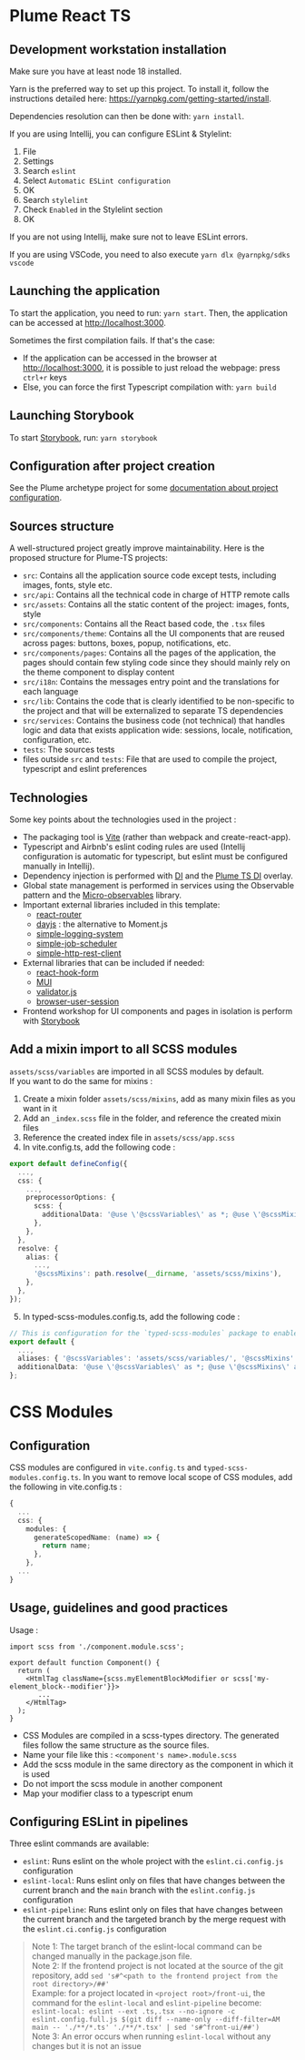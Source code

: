 Plume React TS
====================

Development workstation installation
------------------------------------
Make sure you have at least node 18 installed.

Yarn is the preferred way to set up this project. To install it, follow the instructions detailed here: <https://yarnpkg.com/getting-started/install>.

Dependencies resolution can then be done with: `yarn install`.

If you are using Intellij, you can configure ESLint & Stylelint:
1. File
2. Settings
3. Search `eslint`
4. Select `Automatic ESLint configuration`
5. OK
6. Search `stylelint`
7. Check `Enabled` in the Stylelint section
8. OK

If you are not using Intellij, make sure not to leave ESLint errors.

If you are using VSCode, you need to also execute `yarn dlx @yarnpkg/sdks vscode`

Launching the application
-------------------------
To start the application, you need to run: `yarn start`.
Then, the application can be accessed at <http://localhost:3000>.

Sometimes the first compilation fails.
If that's the case:
- If the application can be accessed in the browser at <http://localhost:3000>, it is possible to just reload the webpage: press `ctrl+r` keys
- Else, you can force the first Typescript compilation with: `yarn build`

Launching Storybook
-------------------
To start [Storybook](https://storybook.js.org/docs/react/writing-stories/introduction), run: `yarn storybook`

Configuration after project creation
------------------------------------
See the Plume archetype project for some [documentation about project configuration](https://github.com/Coreoz/create-plume-react-project#configuration-after-project-creation).

Sources structure
-----------------
A well-structured project greatly improve maintainability.
Here is the proposed structure for Plume-TS projects:

- `src`: Contains all the application source code except tests, including images, fonts, style etc.
- `src/api`: Contains all the technical code in charge of HTTP remote calls
- `src/assets`: Contains all the static content of the project: images, fonts, style
- `src/components`: Contains all the React based code, the `.tsx` files
- `src/components/theme`: Contains all the UI components that are reused across pages: buttons, boxes, popup, notifications, etc.
- `src/components/pages`: Contains all the pages of the application, the pages should contain few styling code since they should mainly rely on the theme component to display content
- `src/i18n`: Contains the messages entry point and the translations for each language
- `src/lib`: Contains the code that is clearly identified to be non-specific to the project and that will be externalized to separate TS dependencies
- `src/services`: Contains the business code (not technical) that handles logic and data that exists application wide: sessions, locale, notification, configuration, etc.
- `tests`: The sources tests
- files outside `src` and `tests`: File that are used to compile the project, typescript and eslint preferences

Technologies
------------
Some key points about the technologies used in the project :
- The packaging tool is [Vite](https://vitejs.dev/config/) (rather than webpack and create-react-app).
- Typescript and Airbnb's eslint coding rules are used (Intellij configuration is automatic for typescript, but eslint must be configured manually in Intellij).
- Dependency injection is performed with [DI](https://github.com/wessberg/di) and the [Plume TS DI](https://github.com/Coreoz/plume-ts-di) overlay.
- Global state management is performed in services using the Observable pattern and the [Micro-observables](https://github.com/BeTomorrow/micro-observables) library.
- Important external libraries included in this template:
  - [react-router](https://reactrouter.com/)
  - [dayjs](https://github.com/iamkun/dayjs) : the alternative to Moment.js
  - [simple-logging-system](https://github.com/Coreoz/simple-logging-system)
  - [simple-job-scheduler](https://github.com/Coreoz/simple-job-scheduler)
  - [simple-http-rest-client](https://github.com/Coreoz/simple-http-rest-client)
- External libraries that can be included if needed:
  - [react-hook-form](https://github.com/react-hook-form/react-hook-form)
  - [MUI](https://mui.com/)
  - [validator.js](https://github.com/validatorjs/validator.js)
  - [browser-user-session](https://github.com/Coreoz/browser-user-session)
- Frontend workshop for UI components and pages in isolation is perform with [Storybook](https://storybook.js.org/docs/react/get-started/install/)

Add a mixin import to all SCSS modules
--------------------------------------

`assets/scss/variables` are imported in all SCSS modules by default.  
If you want to do the same for mixins :
1) Create a mixin folder `assets/scss/mixins`, add as many mixin files as you want in it
2) Add an `_index.scss` file in the folder, and reference the created mixin files
3) Reference the created index file in `assets/scss/app.scss`
4) In vite.config.ts, add the following code :
```typescript
export default defineConfig({
  ...,
  css: {
    ...,
    preprocessorOptions: {
      scss: {
        additionalData: '@use \'@scssVariables\' as *; @use \'@scssMixins\' as *;',
      },
    },
  },
  resolve: {
    alias: {
      ...,
      '@scssMixins': path.resolve(__dirname, 'assets/scss/mixins'),
    },
  },
});
```
5) In typed-scss-modules.config.ts, add the following code :
```typescript
// This is configuration for the `typed-scss-modules` package to enable SCSS modules
export default {
  ...,
  aliases: { '@scssVariables': 'assets/scss/variables/', '@scssMixins': 'assets/scss/mixins/' },
  additionalData: '@use \'@scssVariables\' as *; @use \'@scssMixins\' as *;',
};
```

# CSS Modules
## Configuration
CSS modules are configured in `vite.config.ts` and `typed-scss-modules.config.ts`.
In you want to remove local scope of CSS modules, add the following in vite.config.ts :
```typescript
{
  ...
  css: {
    modules: {
      generateScopedName: (name) => { 
        return name;
      },  
    },
  ...
}
```

## Usage, guidelines and good practices
Usage :
```
import scss from './component.module.scss';

export default function Component() {
  return (
    <HtmlTag className={scss.myElementBlockModifier or scss['my-element_block--modifier'}}>
       ...
    </HtmlTag>
  );
}
```
- CSS Modules are compiled in a scss-types directory. The generated files follow the same structure as the source files.
- Name your file like this : `<component's name>.module.scss`
- Add the scss module in the same directory as the component in which it is used
- Do not import the scss module in another component
- Map your modifier class to a typescript enum

Configuring ESLint in pipelines
-------------------------------

Three eslint commands are available:
- `eslint`: Runs eslint on the whole project with the `eslint.ci.config.js` configuration
- `eslint-local`: Runs eslint only on files that have changes between the current branch and the `main` branch with the `eslint.config.js` configuration
- `eslint-pipeline`: Runs eslint only on files that have changes between the current branch and the targeted branch by the merge request with the `eslint.ci.config.js` configuration

> Note 1: The target branch of the eslint-local command can be changed manually in the package.json file.  
> Note 2: If the frontend project is not located at the source of the git repository, add `sed 's#^<path to the frontend project from the root directory>/##'`  
> Example: for a project located in `<project root>/front-ui`, the command for the `eslint-local` and `eslint-pipeline` become:  
> `eslint-local: eslint --ext .ts,.tsx --no-ignore -c eslint.config.full.js $(git diff --name-only --diff-filter=AM main -- './**/*.ts' './**/*.tsx' | sed 's#^front-ui/##')`  
> Note 3: An error occurs when running `eslint-local` without any changes but it is not an issue  